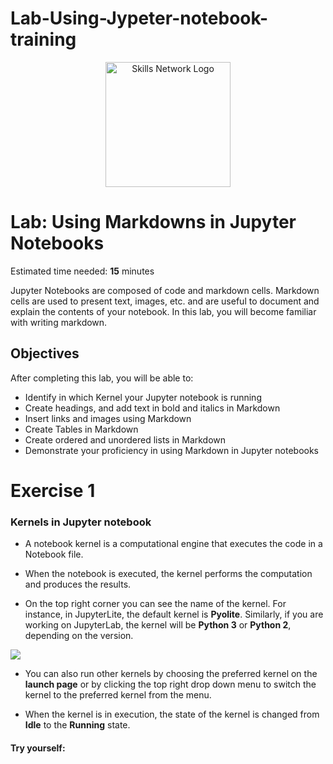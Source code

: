 # Lab-Using-Jypeter-notebook-training
<p style="text-align:center">
    <a href="https://skills.network/?utm_medium=Exinfluencer&utm_source=Exinfluencer&utm_content=000026UJ&utm_term=10006555&utm_id=NA-SkillsNetwork-Channel-SkillsNetworkCoursesIBMDeveloperSkillsNetworkPY0101ENSkillsNetwork19487395-2022-01-01" target="_blank">
    <img src="https://cf-courses-data.s3.us.cloud-object-storage.appdomain.cloud/assets/logos/SN_web_lightmode.png" width="200" alt="Skills Network Logo">
    </a>
</p>

# Lab: Using Markdowns in Jupyter Notebooks

Estimated time needed: **15** minutes

Jupyter Notebooks are composed of code and markdown cells. Markdown cells are used to present text, images, etc. and are useful to document and explain the contents of your notebook. In this lab, you will become familiar with writing markdown.

## Objectives

After completing this lab, you will be able to:
*	Identify in which Kernel your Jupyter notebook is running
*	Create headings, and add text in bold and italics in Markdown
*	Insert links and images using Markdown
*	Create Tables in Markdown
*	Create ordered and unordered lists in Markdown
*	Demonstrate your proficiency in using Markdown in Jupyter notebooks

  # Exercise 1 

### Kernels in Jupyter notebook

* A notebook kernel is a computational engine that executes the code in a Notebook file. 
  
* When the notebook is executed, the kernel performs the computation and produces the results. 

* On the top right corner you can see the name of the kernel. For instance, in JupyterLite, the default kernel is **Pyolite**. Similarly, if you are working on JupyterLab, the kernel will be **Python 3** or **Python 2**, depending on the version.

<img src="https://cf-courses-data.s3.us.cloud-object-storage.appdomain.cloud/IBMDeveloperSkillsNetwork-DS0105EN-SkillsNetwork/labs/Labs_V4/images/kernelforjupyterlite.jpg">


* You can also run other kernels by choosing the preferred kernel on the **launch page** or by clicking the top right drop down menu to switch the kernel to the preferred kernel from the menu. 

* When the kernel is in execution, the state of the kernel is changed from **Idle** to the **Running** state.

#### Try yourself:
